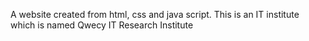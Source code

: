 A website created from html, css and java script. This is an IT institute which is named Qwecy IT Research Institute
